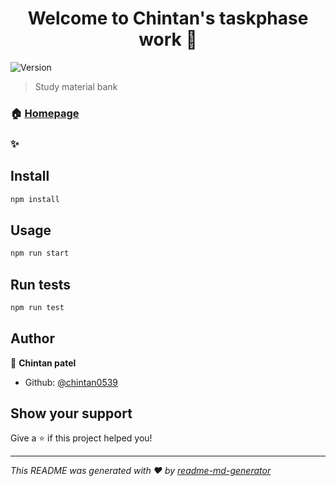 <h1 align="center">Welcome to Chintan's taskphase work 👋</h1>
<p>
  <img alt="Version" src="https://img.shields.io/badge/version-0.1.0-blue.svg?cacheSeconds=2592000" />
</p>

> Study material bank

### 🏠 [Homepage](mttn-taskphase-chintan.netlify.app)

### ✨

## Install

```sh
npm install
```

## Usage

```sh
npm run start
```

## Run tests

```sh
npm run test
```

## Author

👤 **Chintan patel**

- Github: [@chintan0539](https://github.com/chintan0539)

## Show your support

Give a ⭐️ if this project helped you!

---

_This README was generated with ❤️ by [readme-md-generator](https://github.com/kefranabg/readme-md-generator)_
